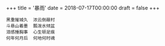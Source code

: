 +++
title = '暴雨'
date = 2018-07-17T00:00:00
draft = false
+++

<div class="poem">

```
黑重摧城久  浓云倒蔽村
斗悬山着墨  瓢泼水倾盆
泪感捶胸事  心生顿足痕
何年何月后  何地何时魂
```

</div>
